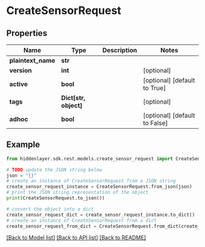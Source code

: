 # CreateSensorRequest


## Properties

Name | Type | Description | Notes
------------ | ------------- | ------------- | -------------
**plaintext_name** | **str** |  | 
**version** | **int** |  | [optional] 
**active** | **bool** |  | [optional] [default to True]
**tags** | **Dict[str, object]** |  | [optional] 
**adhoc** | **bool** |  | [optional] [default to False]

## Example

```python
from hiddenlayer.sdk.rest.models.create_sensor_request import CreateSensorRequest

# TODO update the JSON string below
json = "{}"
# create an instance of CreateSensorRequest from a JSON string
create_sensor_request_instance = CreateSensorRequest.from_json(json)
# print the JSON string representation of the object
print(CreateSensorRequest.to_json())

# convert the object into a dict
create_sensor_request_dict = create_sensor_request_instance.to_dict()
# create an instance of CreateSensorRequest from a dict
create_sensor_request_from_dict = CreateSensorRequest.from_dict(create_sensor_request_dict)
```
[[Back to Model list]](../README.md#documentation-for-models) [[Back to API list]](../README.md#documentation-for-api-endpoints) [[Back to README]](../README.md)


